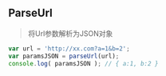 ## ParseUrl

> 将Url参数解析为JSON对象

```javascript
var url = 'http://xx.com?a=1&b=2';
var paramsJSON = parseUrl(url);
console.log( paramsJSON ); // { a:1, b:2 }
```